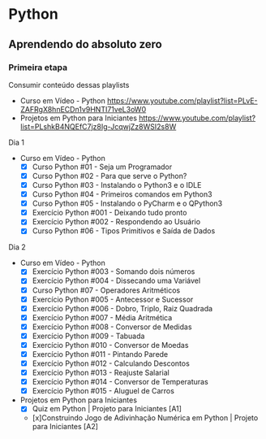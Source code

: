 # Python
## Aprendendo do absoluto zero
### Primeira etapa
Consumir conteúdo dessas playlists
- Curso em Vídeo - Python
    https://www.youtube.com/playlist?list=PLvE-ZAFRgX8hnECDn1v9HNTI71veL3oW0
- Projetos em Python para Iniciantes
    https://www.youtube.com/playlist?list=PLshkB4NQEfC7jz8Ig-JcqwjZz8WSI2s8W

Dia 1
- Curso em Vídeo - Python
    - [x]  Curso Python #01 - Seja um Programador
    - [x]  Curso Python #02 - Para que serve o Python?
    - [x]  Curso Python #03 - Instalando o Python3 e o IDLE
    - [x]  Curso Python #04 - Primeiros comandos em Python3
    - [x] Curso Python #05 - Instalando o PyCharm e o QPython3
    - [x] Exercício Python #001 - Deixando tudo pronto
    - [x] Exercício Python #002 - Respondendo ao Usuário
    - [x] Curso Python #06 - Tipos Primitivos e Saída de Dados

Dia 2
- Curso em Vídeo - Python
    - [x] Exercício Python #003 - Somando dois números
    - [x] Exercício Python #004 - Dissecando uma Variável
    - [x] Curso Python #07 - Operadores Aritméticos
    - [x] Exercício Python #005 - Antecessor e Sucessor
    - [x] Exercício Python #006 - Dobro, Triplo, Raiz Quadrada
    - [x] Exercício Python #007 - Média Aritmética
    - [x] Exercício Python #008 - Conversor de Medidas
    - [x] Exercício Python #009 - Tabuada
    - [x] Exercício Python #010 - Conversor de Moedas
    - [x] Exercício Python #011 - Pintando Parede
    - [x] Exercício Python #012 - Calculando Descontos
    - [x] Exercício Python #013 - Reajuste Salarial
    - [x] Exercício Python #014 - Conversor de Temperaturas
    - [x] Exercício Python #015 - Aluguel de Carros
- Projetos em Python para Iniciantes
    - [x] Quiz em Python | Projeto para Iniciantes [A1]
    - [x]Construindo Jogo de Adivinhação Numérica em Python | Projeto para Iniciantes [A2]